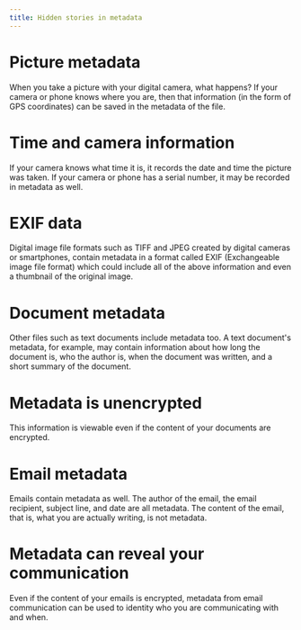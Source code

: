 ```yaml
---
title: Hidden stories in metadata
---
```

# Picture metadata
When you take a picture with your digital camera, what happens? If your camera or phone knows where you are, then that information (in the form of GPS coordinates) can be saved in the metadata of the file.
<br>
# Time and camera information
If your camera knows what time it is, it records the date and time the picture was taken. If your camera or phone has a serial number, it may be recorded in metadata as well.
<br>
# EXIF data
Digital image file formats such as TIFF and JPEG created by digital cameras or smartphones, contain metadata in a format called EXIF (Exchangeable image file format) which could include all of the above information and even a thumbnail of the original image.
<br>
# Document metadata
Other files such as text documents include metadata too. A text document's metadata, for example, may contain information about how long the document is, who the author is, when the document was written, and a short summary of the document.
<br>
# Metadata is unencrypted
This information is viewable even if the content of your documents are encrypted.
<br>
# Email metadata
Emails contain metadata as well. The author of the email, the email recipient, subject line, and date are all metadata. The content of the email, that is, what you are actually writing, is not metadata.
<br>
# Metadata can reveal your communication
Even if the content of your emails is encrypted, metadata from email communication can be used to identity who you are communicating with and when.
